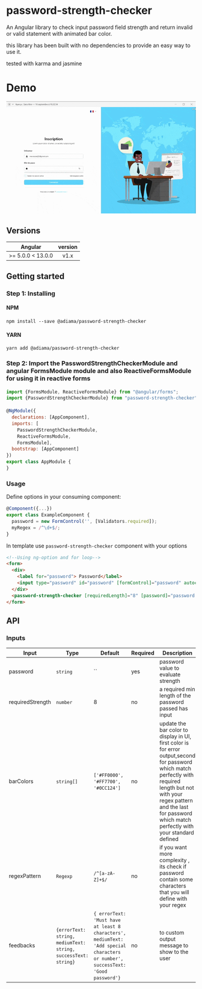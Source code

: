 # password-strength-checker
An Angular library to check input password field strength and return invalid or valid statement with animated bar color.

this library has been built with no dependencies to provide an easy way to use it.

tested with karma and jasmine

# Demo
![Password strength checker Demo](demo/demo-password-strength.gif)

## Versions

| Angular| version|
| ------|:------:| 
| >= 5.0.0 < 13.0.0 | v1.x |

## Getting started

### Step 1: Installing

#### NPM

```shell
npm install --save @adiama/password-strength-checker
```

#### YARN

```shell
yarn add @adiama/password-strength-checker
```

### Step 2: Import the PasswordStrengthCheckerModule and angular FormsModule module and also ReactiveFormsModule for using it in reactive forms

```js
import {FormsModule, ReactiveFormsModule} from "@angular/forms";
import {PasswordStrengthCheckerModule} from "password-strength-checker";

@NgModule({
  declarations: [AppComponent],
  imports: [
    PasswordStrengthCheckerModule,
    ReactiveFormsModule,
    FormsModule],
  bootstrap: [AppComponent]
})
export class AppModule {
}
```

### Usage

Define options in your consuming component:

```js
@Component({...})
export class ExampleComponent {
  password = new FormControl('', [Validators.required]);
  myRegex = /^\d+$/;
}
```

In template use `password-strength-checker` component with your options

```html
<!--Using ng-option and for loop-->
<form>
  <div>
    <label for="password"> Password</label>
    <input type="password" id="password" [formControl]="password" autocomplete="off">
  </div>
  <password-strength-checker [requiredLength]="8" [password]="password.value" [regexPattern]="myRegex"></password-strength-checker>
</form>
```

## API

### Inputs

| Input  | Type | Default | Required | Description |
| ------------- | ------------- | ------------- | ------------- | ------------- |
| password | `string` | `` | yes | password value to evaluate strength |
| requiredStrength | `number` | 8 | no | a required min length of the password passed has input|
| barColors | `string[]` |  `['#FF0000', '#FF7700', '#0CC124']` | no | update the bar color to display in UI, first color is for error output,second for password which match perfectly with required length but not with your regex pattern and the last for password which match perfectly with your standard defined |
| regexPattern | `Regexp` | `/^[a-zA-Z]+$/` | no | if you want more complexity , its check if password contain some characters that you will define with your regex |
| feedbacks  | `{errorText: string, mediumText: string, successText: string}` | `{ errorText: 'Must have at least 8 characters', mediumText: 'Add special characters or number', successText: 'Good password'}` | no | to custom output message to show to the user |
